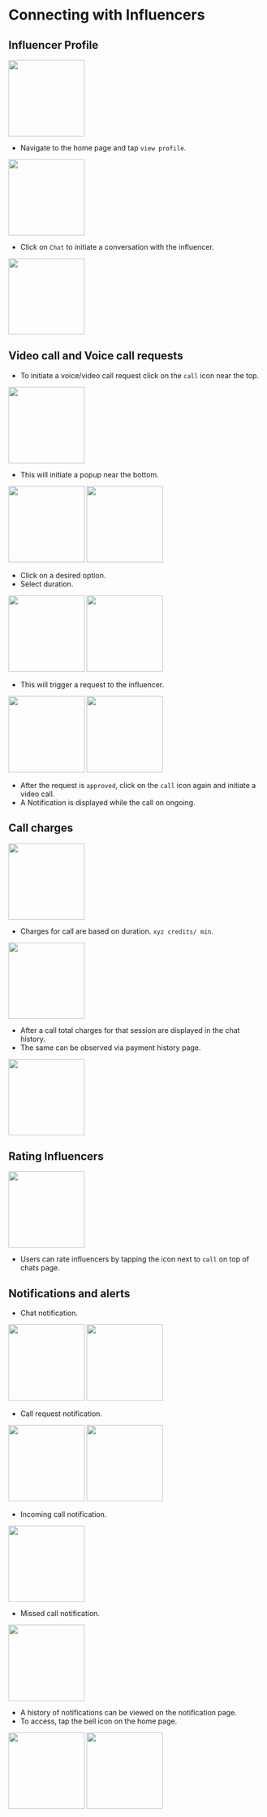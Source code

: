 # Connecting with Influencers

## Influencer Profile
<img src="./home_page.png" width=150 >

* Navigate to the home page and tap `view profile`.

<img src="./influencer_profile.png" width=150 >

* Click on `Chat` to initiate a conversation with the influencer.

<img src="./influencer_chat_page.png" width=150 >

## Video call and Voice call requests 

* To initiate a voice/video call request click on the `call` icon near the top.

<img src="./call_influencer.png" width=150 >

* This will initiate a popup near the bottom.

<img src="./popup.png" width=150 >
<img src="./select_time.png" width=150 >

* Click on a desired option.
* Select duration.

<img src="./req_pending.png" width=150 >
<img src="./req_approved.png" width=150 >

* This will trigger a request to the influencer.

<img src="./enter_video_call.png" width=150 >
<img src="./notif.png" width=150 >

* After the request is `approved`, click on the `call` icon again and initiate a video call.
* A Notification is displayed while the call on ongoing.

## Call charges

<img src="./charges.png" width=150 >

* Charges for call are based on duration. `xyz credits/ min`.

<img src="./total_charge.png" width=150 >

* After a call total charges for that session are displayed in the chat history.
* The same can be observed via payment history page.

<img src="./history.png" width=150 >

## Rating Influencers

<img src="./rate.png" width=150 >

* Users can rate influencers by tapping the icon next to `call` on top of chats page.

## Notifications and alerts

* Chat notification.

<img src="./chat_notif.jpg" width=150 >
<img src="./chat2.png" width=150 >

* Call request notification.

<img src="./request_notif.png" width=150 >
<img src="./call_reject.png" width=150 >

* Incoming call notification.

<img src="./incoming.png" width=150 >

* Missed call notification.

<img src="./missed.jpg" width=150 >

* A history of notifications can be viewed on the notification page.
* To access, tap the bell icon on the home page.

<img src="./no_notifs.jpg" width=150 >
<img src="./with_notifs.png" width=150 >



